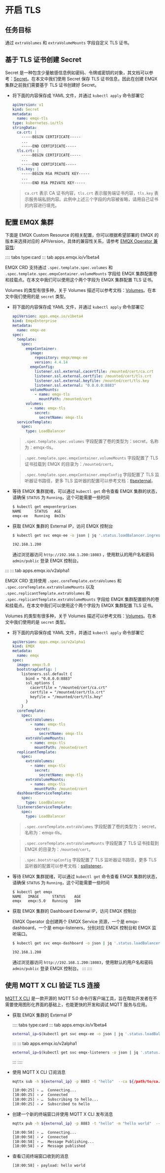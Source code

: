 # 开启 TLS

## 任务目标

通过 `extraVolumes` 和 `extraVolumeMounts` 字段自定义 TLS 证书。

## 基于 TLS 证书创建 Secret

Secret 是一种包含少量敏感信息例如密码、令牌或密钥的对象，其文档可以参考：[Secret](https://kubernetes.io/zh-cn/docs/concepts/configuration/secret/#working-with-secrets)。在本文中我们使用 Secret 保存 TLS 证书信息，因此在创建 EMQX 集群之前我们需要基于 TLS 证书创建好 Secret。

+ 将下面的内容保存成 YAML 文件，并通过 `kubectl apply` 命令部署它

  ```yaml
  apiVersion: v1
  kind: Secret
  metadata:
    name: emqx-tls
  type: kubernetes.io/tls
  stringData:
    ca.crt: |
      -----BEGIN CERTIFICATE-----
      ...
      -----END CERTIFICATE-----
    tls.crt: |
      -----BEGIN CERTIFICATE-----
      ...
      -----END CERTIFICATE-----
    tls.key: |
      -----BEGIN RSA PRIVATE KEY-----
      ...
      -----END RSA PRIVATE KEY-----
  ```

  > `ca.crt` 表示 CA 证书内容，`tls.crt` 表示服务端证书内容，`tls.key` 表示服务端私钥内容。此例中上述三个字段的内容被省略，请用自己证书的内容进行填充。

## 配置 EMQX 集群

下面是 EMQX Custom Resource 的相关配置，你可以根据希望部署的 EMQX 的版本来选择对应的 APIVersion，具体的兼容性关系，请参考 [EMQX Operator 兼容性](../README.md):

:::: tabs type:card
::: tab apps.emqx.io/v1beta4

EMQX CRD 支持通过 `.spec.template.spec.volumes` 和 `.spec.template.spec.emqxContainer.volumeMounts` 字段给 EMQX 集群配置卷和挂载点。在本文中我们可以使用这个两个字段为 EMQX 集群配置 TLS 证书。

Volumes 的类型有很多种，关于 Volumes 描述可以参考文档：[Volumes](https://kubernetes.io/zh-cn/docs/concepts/storage/volumes/)。在本文中我们使用的是 `secret` 类型。

+ 将下面的内容保存成 YAML 文件，并通过 `kubectl apply` 命令部署它

  ```yaml
  apiVersion: apps.emqx.io/v1beta4
  kind: EmqxEnterprise
  metadata:
    name: emqx-ee
  spec:
    template:
      spec:
        emqxContainer:
          image:
            repository: emqx/emqx-ee
            version: 4.4.14
          emqxConfig:
            listener.ssl.external.cacertfile: /mounted/cert/ca.crt
            listener.ssl.external.certfile: /mounted/cert/tls.crt
            listener.ssl.external.keyfile: /mounted/cert/tls.key
            listener.ssl.external: "0.0.0.0:8883"
          volumeMounts:
            - name: emqx-tls
              mountPath: /mounted/cert
        volumes:
          - name: emqx-tls
            secret:
              secretName: emqx-tls
    serviceTemplate:
      spec:
        type: LoadBalancer
  ```

  > `.spec.template.spec.volumes` 字段配置了卷的类型为：secret，名称为：emqx-tls。

  > `.spec.template.spec.emqxContainer.volumeMounts` 字段配置了 TLS 证书挂载到 EMQX 的目录为：`/mounted/cert`。

  > `.spec.template.spec.emqxContainer.emqxConfig` 字段配置了 TLS 监听器证书路径，更多 TLS 监听器的配置可以参考文档：[tlsexternal](https://docs.emqx.com/zh/enterprise/v4.4/configuration/configuration.html#tlsexternal)。

+ 等待 EMQX 集群就绪，可以通过 `kubectl get` 命令查看 EMQX 集群的状态，请确保 `STATUS` 为 `Running`，这个可能需要一些时间

  ```bash
  $ kubectl get emqxenterprises
  NAME      STATUS   AGE
  emqx-ee   Running  8m33s
  ```

+ 获取 EMQX 集群的 External IP，访问 EMQX 控制台

  ```bash
  $ kubectl get svc emqx-ee -o json | jq '.status.loadBalancer.ingress[0].ip'

  192.168.1.200
  ```

  通过浏览器访问 `http://192.168.1.200:18083` ，使用默认的用户名和密码 `admin/public` 登录 EMQX 控制台。

:::
::: tab apps.emqx.io/v2alpha1

EMQX CRD 支持使用 `.spec.coreTemplate.extraVolumes` 和 `.spec.coreTemplate.extraVolumeMounts` 以及 `.spec.replicantTemplate.extraVolumes` 和 `.spec.replicantTemplate.extraVolumeMounts` 字段给 EMQX 集群配置额外的卷和挂载点。在本文中我们可以使用这个两个字段为 EMQX 集群配置 TLS 证书。

Volumes 的类型有很多种，关于 Volumes 描述可以参考文档：[Volumes](https://kubernetes.io/zh-cn/docs/concepts/storage/volumes/#secret)。在本文中我们使用的是 `secret` 类型。

+ 将下面的内容保存成 YAML 文件，并通过 `kubectl apply` 命令部署它

  ```yaml
  apiVersion: apps.emqx.io/v2alpha1
  kind: EMQX
  metadata:
    name: emqx
  spec:
    image: emqx:5.0
    bootstrapConfig: |
      listeners.ssl.default {
        bind = "0.0.0.0:8883"
        ssl_options {
          cacertfile = "/mounted/cert/ca.crt"
          certfile = "/mounted/cert/tls.crt"
          keyfile = "/mounted/cert/tls.key"
        }
      }
    coreTemplate:
      spec:
        extraVolumes:
          - name: emqx-tls
            secret:
              secretName: emqx-tls
        extraVolumeMounts:
          - name: emqx-tls
            mountPath: /mounted/cert
    replicantTemplate:
      spec:
        extraVolumes:
          - name: emqx-tls
            secret:
              secretName: emqx-tls
        extraVolumeMounts:
          - name: emqx-tls
            mountPath: /mounted/cert
    dashboardServiceTemplate:
      spec:
        type: LoadBalancer
    listenersServiceTemplate:
      spec:
        type: LoadBalancer
  ```

  > `.spec.coreTemplate.extraVolumes` 字段配置了卷的类型为：secret，名称为：emqx-tls。

  >`.spec.coreTemplate.extraVolumeMounts` 字段配置了 TLS 证书挂载到 EMQX 的目录为：`/mounted/cert`。

  >`.spec.bootstrapConfig` 字段配置了 TLS 监听器证书路径，更多 TLS 监听器的配置可以参考文档：[ssllistener](https://www.emqx.io/docs/zh/v5.0/admin/cfg.html#broker-mqtt-ssl-listener)。

+ 等待 EMQX 集群就绪，可以通过 `kubectl get` 命令查看 EMQX 集群的状态，请确保 `STATUS` 为 `Running`，这个可能需要一些时间

  ```bash
  $ kubectl get emqx
  NAME   IMAGE      STATUS    AGE
  emqx   emqx:5.0   Running   10m
  ```

+ 获取 EMQX 集群的 Dashboard External IP，访问 EMQX 控制台

  EMQX Operator 会创建两个 EMQX Service 资源，一个是 emqx-dashboard，一个是 emqx-listeners，分别对应 EMQX 控制台和 EMQX 监听端口。

  ```bash
  $ kubectl get svc emqx-dashboard -o json | jq '.status.loadBalancer.ingress[0].ip'

  192.168.1.200
  ```

  通过浏览器访问 `http://192.168.1.200:18083`，使用默认的用户名和密码 `admin/public` 登录 EMQX 控制台。
:::
::::

## 使用 MQTT X CLI 验证 TLS 连接

[MQTT X CLI](https://mqttx.app/zh/cli) 是一款开源的 MQTT 5.0 命令行客户端工具，旨在帮助开发者在不需要使用图形化界面的基础上，也能更快的开发和调试 MQTT 服务与应用。

+ 获取 EMQX 集群的 External IP

  :::: tabs type:card
  ::: tab apps.emqx.io/v1beta4

  ```bash
  external_ip=$(kubectl get svc emqx-ee -o json | jq '.status.loadBalancer.ingress[0].ip')
  ```
  :::
  ::: tab apps.emqx.io/v2alpha1

  ```bash
  external_ip=$(kubectl get svc emqx-listeners -o json | jq '.status.loadBalancer.ingress[0].ip')
  ```
  :::
  ::::

+ 使用 MQTT X CLI 订阅消息

  ```bash
  mqttx sub -h ${external_ip} -p 8883 -t "hello"  --ca ${/path/to/ca.crt}

  [10:00:25] › …  Connecting...
  [10:00:25] › ✔  Connected
  [10:00:25] › …  Subscribing to hello...
  [10:00:25] › ✔  Subscribed to hello
  ```

+ 创建一个新的终端窗口并使用 MQTT X CLI 发布消息

  ```bash
  mqttx pub -h ${external_ip} -p 8883 -t "hello" -m "hello world"  --ca ${/path/to/ca.crt} --key ${/path/to/tls.key} --cert ${/path/to/tls.crt}

  [10:00:58] › …  Connecting...
  [10:00:58] › ✔  Connected
  [10:00:58] › …  Message Publishing...
  [10:00:58] › ✔  Message published
  ```

+ 查看订阅终端窗口收到的消息

  ```bash
  [10:00:58] › payload: hello world
  ```
